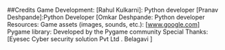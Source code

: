 ##Credits
Game Development:
[Rahul Kulkarni]: Python developer
[Pranav Deshpande]:Python Developer
[Omkar Deshpande: Python developer 
Resources:
Game assets (images, sounds, etc.): [www.google.com]
Pygame library: Developed by the Pygame community
Special Thanks:
[Eyesec Cyber security solution Pvt Ltd . Belagavi ]
